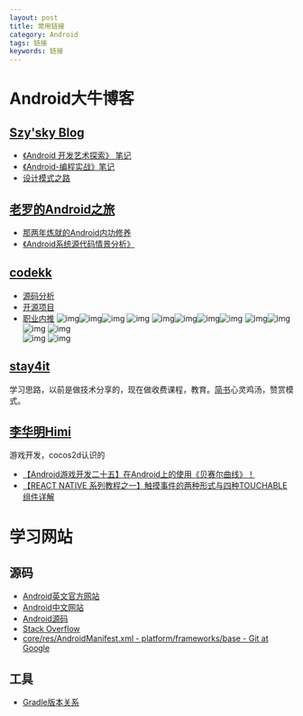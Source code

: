 ```yaml
---
layout: post
title: 常用链接
category: Android
tags: 链接
keywords: 链接
---
```


# Android大牛博客

##  [Szy'sky Blog](http://szysky.com)

- [《Android 开发艺术探索》 笔记](http://szysky.com/2016/08/22/%E3%80%8AAndroid-%E5%BC%80%E5%8F%91%E8%89%BA%E6%9C%AF%E6%8E%A2%E7%B4%A2%E3%80%8B-10-Android%E7%9A%84%E6%B6%88%E6%81%AF%E6%9C%BA%E5%88%B6/)
- [《Android-编程实战》笔记](http://szysky.com/2016/09/28/%E3%80%8AAndroid-%E7%BC%96%E7%A8%8B%E5%AE%9E%E6%88%98%E3%80%8B05-%E9%87%8D%E8%AF%86-IPC/)
- [设计模式之路](http://szysky.com/2016/11/16/%E8%AE%BE%E8%AE%A1%E6%A8%A1%E5%BC%8F%E4%B9%8B%E8%B7%AF/#模式介绍-10)


## [老罗的Android之旅](http://blog.csdn.net/Luoshengyang)

- [那两年炼就的Android内功修养](http://blog.csdn.net/luoshengyang/article/details/8923485)
- [《Android系统源代码情景分析》](http://0xcc0xcd.com/p/books/978-7-121-18108-5/index.php)

## [codekk](http://a.codekk.com/)
- [源码分析](http://a.codekk.com/)
- [开源项目](http://p.codekk.com/)
- [职业内推](http://j.codekk.com/)
  ![img](http://www.codekk.com/images/gays/androidweekly-130-64.png)![img](http://www.codekk.com/images/gays/hukai-130-64.jpg)![img](http://www.codekk.com/images/gays/liaohuqiu-130-64.png)  ![img](http://www.codekk.com/images/gays/lcode-130-64.jpg)
  ![img](http://www.codekk.com/images/gays/piasy-com-130-64.png)![img](http://www.codekk.com/images/gays/androiddevtools-cn-130-64.png)![img](http://www.codekk.com/images/gays/diycode-l30-64.png)![img](http://www.codekk.com/images/gays/drakeet-130-64.jpg)
  ![img](http://www.codekk.com/images/gays/zhangqi-130-64.png)![img](http://www.codekk.com/images/gays/pqpo-130-64.jpg)  ![img](http://www.codekk.com/images/gays/gityuan-130-64.png)  ![img](http://www.codekk.com/images/gays/androidyue-130-64.png)  
  ![img](http://www.codekk.com/images/gays/gank-io-130-64.jpg)  ![img](http://www.codekk.com/images/gays/trinea-cn-130-64.png)


## [stay4it](http://www.stay4it.com/)
  学习思路，以前是做技术分享的，现在做收费课程，教育。[简书](http://www.jianshu.com/u/6e4c6553a7f9)心灵鸡汤，赞赏模式。

## [李华明Himi](http://blog.csdn.net/xiaominghimi)
游戏开发，cocos2d认识的
- [【Android游戏开发二十五】在Android上的使用《贝赛尔曲线》！](http://blog.csdn.net/xiaominghimi/article/details/6555828)
- [【REACT NATIVE 系列教程之一】触摸事件的两种形式与四种TOUCHABLE组件详解](http://blog.csdn.net/xiaominghimi/article/details/51378462)



# 学习网站

## 源码
- [Android英文官方网站](http://developer.android.com/index.html)
- [Android中文网站](https://developer.android.google.cn/index.html)
- [Android源码](https://android.googlesource.com/)
- [Stack Overflow](http://stackoverflow.com/)
- [core/res/AndroidManifest.xml - platform/frameworks/base - Git at Google](https://android.googlesource.com/platform/frameworks/base/+/android-7.0.0_r19/core/res/AndroidManifest.xml)

## 工具
- [Gradle版本关系](https://developer.android.com/studio/releases/gradle-plugin.html#updating-plugin)

